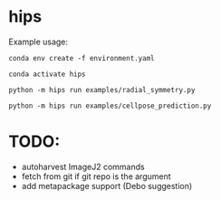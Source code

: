 # hips

Example usage:

`conda env create -f environment.yaml`

`conda activate hips`

`python -m hips run examples/radial_symmetry.py`

`python -m hips run examples/cellpose_prediction.py`

# TODO:

- autoharvest ImageJ2 commands
- fetch from git if git repo is the argument
- add metapackage support (Debo suggestion)

